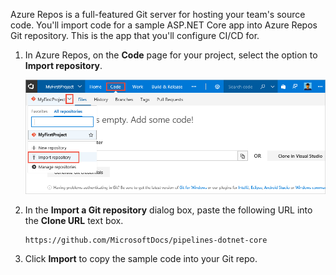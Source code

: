 Azure Repos is a full-featured Git server for hosting your team's source code. You'll import code for a sample ASP.NET Core app into Azure Repos Git repository. This is the app that you'll configure CI/CD for.

[//]: # (> [!NOTE])
[//]: # (> If you already have an ASP.NET Core application checked into your Azure Repos Git repository, you can use that for this quickstart, so long as your app does not depend on a database.)

1. In Azure Repos, on the **Code** page for your project, select the option to **Import repository**.

   ![import repository menu item](../../_shared/_img/import-repository-menu-item.png)

2. In the **Import a Git repository** dialog box, paste the following URL into the **Clone URL** text box.

   ```
   https://github.com/MicrosoftDocs/pipelines-dotnet-core
   ```

3. Click **Import** to copy the sample code into your Git repo.
